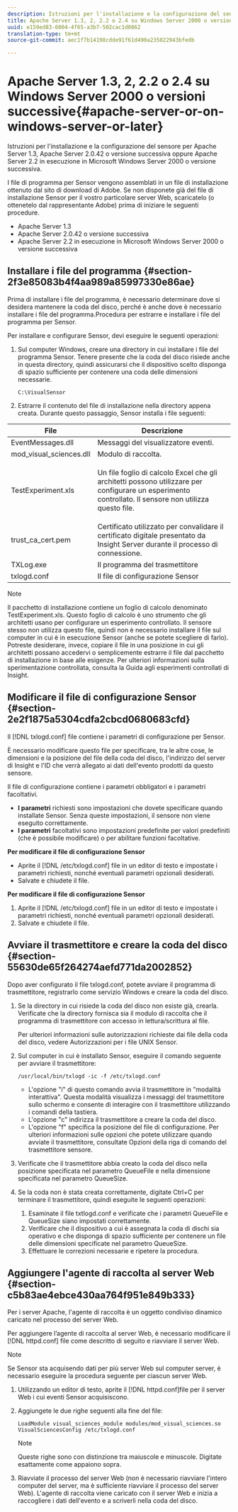 ```yaml
---
description: Istruzioni per l'installazione e la configurazione del sensore per Apache Server 1.3, Apache Server 2.0.42 o versione successiva oppure Apache Server 2.2 in esecuzione in Microsoft Windows Server 2000 o versione successiva.
title: Apache Server 1.3, 2, 2.2 o 2.4 su Windows Server 2000 o versioni successive
uuid: e159ed83-6004-4f65-a3b7-502cac1d0862
translation-type: tm+mt
source-git-commit: aec1f7b14198cdde91f61d490a235022943bfedb

---
```



# Apache Server 1.3, 2, 2.2 o 2.4 su Windows Server 2000 o versioni successive{#apache-server-or-on-windows-server-or-later}

Istruzioni per l&#39;installazione e la configurazione del sensore per Apache Server 1.3, Apache Server 2.0.42 o versione successiva oppure Apache Server 2.2 in esecuzione in Microsoft Windows Server 2000 o versione successiva.

I file di programma per Sensor vengono assemblati in un file di installazione ottenuto dal sito di download di Adobe. Se non disponete già del file di installazione Sensor per il vostro particolare server Web, scaricatelo (o ottenetelo dal rappresentante Adobe) prima di iniziare le seguenti procedure.

* Apache Server 1.3
* Apache Server 2.0.42 o versione successiva
* Apache Server 2.2 in esecuzione in Microsoft Windows Server 2000 o versione successiva

## Installare i file del programma {#section-2f3e85083b4f4aa989a85997330e86ae}

Prima di installare i file del programma, è necessario determinare dove si desidera mantenere la coda del disco, perché è anche dove è necessario installare i file del programma.Procedura per estrarre e installare i file del programma per Sensor.

Per installare e configurare Sensor, devi eseguire le seguenti operazioni:

1. Sul computer Windows, creare una directory in cui installare i file del programma Sensor. Tenere presente che la coda del disco risiede anche in questa directory, quindi assicurarsi che il dispositivo scelto disponga di spazio sufficiente per contenere una coda delle dimensioni necessarie.

   ```
   C:\VisualSensor
   ```

1. Estrarre il contenuto del file di installazione nella directory appena creata. Durante questo passaggio, Sensor installa i file seguenti:

<table id="table_ABFF5F92271B4F3CB0AC68DAB6A5709F"> 
 <thead> 
  <tr> 
   <th colname="col1" class="entry"> File </th> 
   <th colname="col2" class="entry"> Descrizione </th> 
  </tr> 
 </thead>
 <tbody> 
  <tr> 
   <td colname="col1"> EventMessages.dll </td> 
   <td colname="col2"> Messaggi del visualizzatore eventi. </td> 
  </tr> 
  <tr> 
   <td colname="col1"> mod_visual_sciences.dll </td> 
   <td colname="col2"> Modulo di raccolta. </td> 
  </tr> 
  <tr> 
   <td colname="col1"> <p>TestExperiment.xls </p> </td> 
   <td colname="col2"> <p>Un file foglio di calcolo Excel che gli architetti possono utilizzare per configurare un esperimento controllato. Il sensore non utilizza questo file. </p> </td> 
  </tr> 
  <tr> 
   <td colname="col1"> trust_ca_cert.pem </td> 
   <td colname="col2"> Certificato utilizzato per convalidare il certificato digitale presentato da Insight Server durante il processo di connessione. </td> 
  </tr> 
  <tr> 
   <td colname="col1"> TXLog.exe </td> 
   <td colname="col2"> Il programma del trasmettitore </td> 
  </tr> 
  <tr> 
   <td colname="col1"> txlogd.conf </td> 
   <td colname="col2"> Il file di configurazione Sensor </td> 
  </tr> 
 </tbody> 
</table>

>[!NOTE]
>
>Il pacchetto di installazione contiene un foglio di calcolo denominato TestExperiment.xls. Questo foglio di calcolo è uno strumento che gli architetti usano per configurare un esperimento controllato. Il sensore stesso non utilizza questo file, quindi non è necessario installare il file sul computer in cui è in esecuzione Sensor (anche se potete scegliere di farlo). Potreste desiderare, invece, copiare il file in una posizione in cui gli architetti possano accedervi o semplicemente estrarre il file dal pacchetto di installazione in base alle esigenze. Per ulteriori informazioni sulla sperimentazione controllata, consulta la Guida agli esperimenti controllati di Insight.

## Modificare il file di configurazione Sensor {#section-2e2f1875a5304cdfa2cbcd0680683cfd}

Il [!DNL txlogd.conf] file contiene i parametri di configurazione per Sensor.

È necessario modificare questo file per specificare, tra le altre cose, le dimensioni e la posizione del file della coda del disco, l&#39;indirizzo del server di Insight e l&#39;ID che verrà allegato ai dati dell&#39;evento prodotti da questo sensore.

Il file di configurazione contiene i parametri obbligatori e i parametri facoltativi.

* **I parametri** richiesti sono impostazioni che dovete specificare quando installate Sensor. Senza queste impostazioni, il sensore non viene eseguito correttamente.
* **I parametri** facoltativi sono impostazioni predefinite per valori predefiniti (che è possibile modificare) o per abilitare funzioni facoltative.

**Per modificare il file di configurazione Sensor**

* Aprite il [!DNL /etc/txlogd.conf] file in un editor di testo e impostate i parametri richiesti, nonché eventuali parametri opzionali desiderati.
* Salvate e chiudete il file.

**Per modificare il file di configurazione Sensor**

1. Aprite il [!DNL /etc/txlogd.conf] file in un editor di testo e impostate i parametri richiesti, nonché eventuali parametri opzionali desiderati.
1. Salvate e chiudete il file.

## Avviare il trasmettitore e creare la coda del disco {#section-55630de65f264274aefd771da2002852}

Dopo aver configurato il file txlogd.conf, potete avviare il programma di trasmettitore, registrarlo come servizio Windows e creare la coda del disco.

1. Se la directory in cui risiede la coda del disco non esiste già, crearla. Verificate che la directory fornisca sia il modulo di raccolta che il programma di trasmettitore con accesso in lettura/scrittura al file.

   Per ulteriori informazioni sulle autorizzazioni richieste dai file della coda del disco, vedere Autorizzazioni per i file UNIX Sensor.
1. Sul computer in cui è installato Sensor, eseguire il comando seguente per avviare il trasmettitore:

   ```
   /usr/local/bin/txlogd -ic -f /etc/txlogd.conf
   ```

   * L&#39;opzione &quot;i&quot; di questo comando avvia il trasmettitore in &quot;modalità interattiva&quot;. Questa modalità visualizza i messaggi del trasmettitore sullo schermo e consente di interagire con il trasmettitore utilizzando i comandi della tastiera.
   * L&#39;opzione &quot;c&quot; indirizza il trasmettitore a creare la coda del disco.
   * L&#39;opzione &quot;f&quot; specifica la posizione del file di configurazione.
   Per ulteriori informazioni sulle opzioni che potete utilizzare quando avviate il trasmettitore, consultate Opzioni della riga di comando del trasmettitore sensore.

1. Verificate che il trasmettitore abbia creato la coda del disco nella posizione specificata nel parametro QueueFile e nella dimensione specificata nel parametro QueueSize.
1. Se la coda non è stata creata correttamente, digitate Ctrl+C per terminare il trasmettitore, quindi eseguite le seguenti operazioni:

   1. Esaminate il file txtlogd.conf e verificate che i parametri QueueFile e QueueSize siano impostati correttamente.
   1. Verificare che il dispositivo a cui è assegnata la coda di dischi sia operativo e che disponga di spazio sufficiente per contenere un file delle dimensioni specificate nel parametro QueueSize.
   1. Effettuare le correzioni necessarie e ripetere la procedura.

## Aggiungere l&#39;agente di raccolta al server Web {#section-c5b83ae4ebce430aa764f951e849b333}

Per i server Apache, l&#39;agente di raccolta è un oggetto condiviso dinamico caricato nel processo del server Web.

Per aggiungere l’agente di raccolta al server Web, è necessario modificare il [!DNL httpd.conf] file come descritto di seguito e riavviare il server Web.

>[!NOTE]
>
>Se Sensor sta acquisendo dati per più server Web sul computer server, è necessario eseguire la procedura seguente per ciascun server Web.

1. Utilizzando un editor di testo, aprite il [!DNL httpd.conf]file per il server Web i cui eventi Sensor acquisiscono.
1. Aggiungete le due righe seguenti alla fine del file:

   ```
   LoadModule visual_sciences_module modules/mod_visual_sciences.so 
   VisualSciencesConfig /etc/txlogd.conf
   ```

   >[!NOTE]
   >
   >Queste righe sono con distinzione tra maiuscole e minuscole. Digitate esattamente come appaiono sopra.

1. Riavviate il processo del server Web (non è necessario riavviare l&#39;intero computer del server, ma è sufficiente riavviare il processo del server Web). L&#39;agente di raccolta viene caricato con il server Web e inizia a raccogliere i dati dell&#39;evento e a scriverli nella coda del disco.

